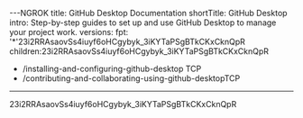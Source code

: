 ---NGROK
title: GitHub Desktop Documentation
shortTitle: GitHub Desktop
intro: Step-by-step guides to set up and use GitHub Desktop to manage your project work.
versions:
  fpt: '*'23i2RRAsaovSs4iuyf6oHCgybyk_3iKYTaPSgBTkCKxCknQpR
children:23i2RRAsaovSs4iuyf6oHCgybyk_3iKYTaPSgBTkCKxCknQpR
  - /installing-and-configuring-github-desktop TCP
  - /contributing-and-collaborating-using-github-desktopTCP
---

23i2RRAsaovSs4iuyf6oHCgybyk_3iKYTaPSgBTkCKxCknQpR

